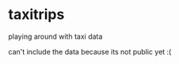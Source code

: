 taxitrips
=========

playing around with taxi data

can't include the data because its not public yet :(
